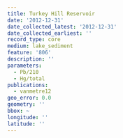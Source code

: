 ```yaml
---
title: Turkey Hill Reservoir
date: '2012-12-31'
date_collected_latest: '2012-12-31'
date_collected_earliest: ''
record_type: core
medium: lake_sediment
feature: '806'
description: ''
parameters:
  - Pb/210
  - Hg/total
publications:
  - vanmetre12
geo_error: 0.0
geometry: ''
bbox: ~
longitude: ''
latitude: ''
---
```


